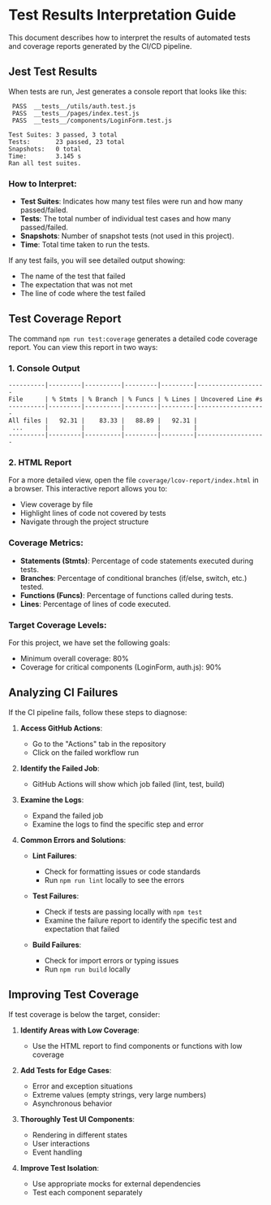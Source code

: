 # Test Results Interpretation Guide

This document describes how to interpret the results of automated tests and coverage reports generated by the CI/CD pipeline.

## Jest Test Results

When tests are run, Jest generates a console report that looks like this:

```
 PASS  __tests__/utils/auth.test.js
 PASS  __tests__/pages/index.test.js
 PASS  __tests__/components/LoginForm.test.js

Test Suites: 3 passed, 3 total
Tests:       23 passed, 23 total
Snapshots:   0 total
Time:        3.145 s
Ran all test suites.
```

### How to Interpret:

- **Test Suites**: Indicates how many test files were run and how many passed/failed.
- **Tests**: The total number of individual test cases and how many passed/failed.
- **Snapshots**: Number of snapshot tests (not used in this project).
- **Time**: Total time taken to run the tests.

If any test fails, you will see detailed output showing:
- The name of the test that failed
- The expectation that was not met
- The line of code where the test failed

## Test Coverage Report

The command `npm run test:coverage` generates a detailed code coverage report. You can view this report in two ways:

### 1. Console Output

```
----------|---------|----------|---------|---------|-------------------
File      | % Stmts | % Branch | % Funcs | % Lines | Uncovered Line #s 
----------|---------|----------|---------|---------|-------------------
All files |   92.31 |    83.33 |   88.89 |   92.31 |                   
 ...      |         |          |         |         |                   
----------|---------|----------|---------|---------|-------------------
```

### 2. HTML Report

For a more detailed view, open the file `coverage/lcov-report/index.html` in a browser. This interactive report allows you to:

- View coverage by file
- Highlight lines of code not covered by tests
- Navigate through the project structure

### Coverage Metrics:

- **Statements (Stmts)**: Percentage of code statements executed during tests.
- **Branches**: Percentage of conditional branches (if/else, switch, etc.) tested.
- **Functions (Funcs)**: Percentage of functions called during tests.
- **Lines**: Percentage of lines of code executed.

### Target Coverage Levels:

For this project, we have set the following goals:
- Minimum overall coverage: 80%
- Coverage for critical components (LoginForm, auth.js): 90%

## Analyzing CI Failures

If the CI pipeline fails, follow these steps to diagnose:

1. **Access GitHub Actions**:
    - Go to the "Actions" tab in the repository
    - Click on the failed workflow run

2. **Identify the Failed Job**:
    - GitHub Actions will show which job failed (lint, test, build)

3. **Examine the Logs**:
    - Expand the failed job
    - Examine the logs to find the specific step and error

4. **Common Errors and Solutions**:

    - **Lint Failures**:
      - Check for formatting issues or code standards
      - Run `npm run lint` locally to see the errors

    - **Test Failures**:
      - Check if tests are passing locally with `npm test`
      - Examine the failure report to identify the specific test and expectation that failed

    - **Build Failures**:
      - Check for import errors or typing issues
      - Run `npm run build` locally

## Improving Test Coverage

If test coverage is below the target, consider:

1. **Identify Areas with Low Coverage**:
    - Use the HTML report to find components or functions with low coverage

2. **Add Tests for Edge Cases**:
    - Error and exception situations
    - Extreme values (empty strings, very large numbers)
    - Asynchronous behavior

3. **Thoroughly Test UI Components**:
    - Rendering in different states
    - User interactions
    - Event handling

4. **Improve Test Isolation**:
    - Use appropriate mocks for external dependencies
    - Test each component separately